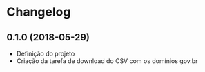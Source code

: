 # Changelog

## 0.1.0 (2018-05-29)

*   Definição do projeto
*   Criação da tarefa de download do CSV com os domínios gov.br
